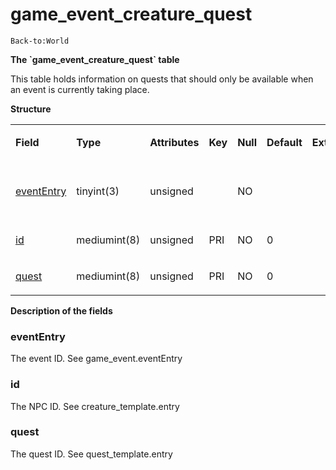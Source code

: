 # game\_event\_creature\_quest

`Back-to:World`

**The \`game\_event\_creature\_quest\` table**

This table holds information on quests that should only be available when an event is currently taking place.

**Structure**

<table>
<colgroup>
<col width="12%" />
<col width="12%" />
<col width="12%" />
<col width="12%" />
<col width="12%" />
<col width="12%" />
<col width="12%" />
<col width="12%" />
</colgroup>
<tbody>
<tr class="odd">
<td><p><strong>Field</strong></p></td>
<td><p><strong>Type</strong></p></td>
<td><p><strong>Attributes</strong></p></td>
<td><p><strong>Key</strong></p></td>
<td><p><strong>Null</strong></p></td>
<td><p><strong>Default</strong></p></td>
<td><p><strong>Extra</strong></p></td>
<td><p><strong>Comment</strong></p></td>
</tr>
<tr class="even">
<td><p><a href="#game_event_creature_quest-eventEntry">eventEntry</a></p></td>
<td><p>tinyint(3)</p></td>
<td><p>unsigned</p></td>
<td><p> </p></td>
<td><p>NO</p></td>
<td><p> </p></td>
<td><p> </p></td>
<td><p>Entry of the game event.</p></td>
</tr>
<tr class="odd">
<td><p><a href="#game_event_creature_quest-id">id</a></p></td>
<td><p>mediumint(8)</p></td>
<td><p>unsigned</p></td>
<td><p>PRI</p></td>
<td><p>NO</p></td>
<td><p>0</p></td>
<td><p> </p></td>
<td><p> </p></td>
</tr>
<tr class="even">
<td><p><a href="#game_event_creature_quest-quest">quest</a></p></td>
<td><p>mediumint(8)</p></td>
<td><p>unsigned</p></td>
<td><p>PRI</p></td>
<td><p>NO</p></td>
<td><p>0</p></td>
<td><p> </p></td>
<td><p> </p></td>
</tr>
</tbody>
</table>

**Description of the fields**

### eventEntry

The event ID. See game\_event.eventEntry

### id

The NPC ID. See creature\_template.entry

### quest

The quest ID. See quest\_template.entry
